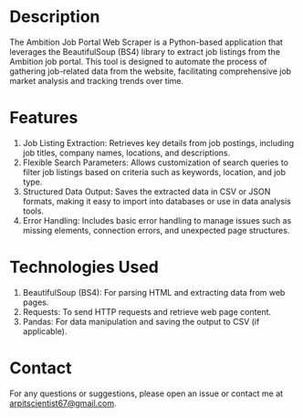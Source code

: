 # Description
The Ambition Job Portal Web Scraper is a Python-based application that leverages the BeautifulSoup (BS4) library to extract job listings from the Ambition job portal. This tool is designed to automate the process of gathering job-related data from the website, facilitating comprehensive job market analysis and tracking trends over time.

# Features
1. Job Listing Extraction: Retrieves key details from job postings, including job titles, company names, locations, and descriptions.
2. Flexible Search Parameters: Allows customization of search queries to filter job listings based on criteria such as keywords, location, and job type.
3. Structured Data Output: Saves the extracted data in CSV or JSON formats, making it easy to import into databases or use in data analysis tools.
4. Error Handling: Includes basic error handling to manage issues such as missing elements, connection errors, and unexpected page structures.

# Technologies Used
1. BeautifulSoup (BS4): For parsing HTML and extracting data from web pages.
2. Requests: To send HTTP requests and retrieve web page content.
3. Pandas: For data manipulation and saving the output to CSV (if applicable).

# Contact
For any questions or suggestions, please open an issue or contact me at arpitscientist67@gmail.com.
